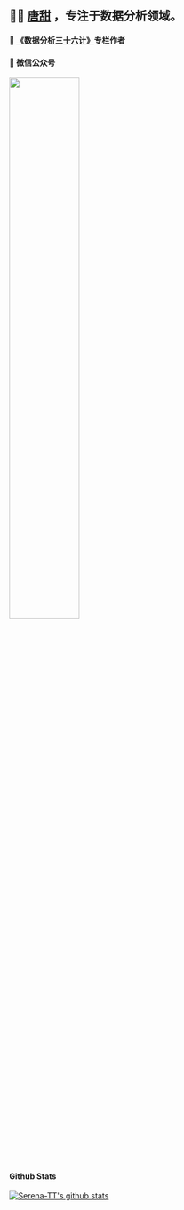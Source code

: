 ## 👩‍💻 [唐甜](https://datago.love/) ，专注于数据分析领域。

#### 🌟 [《数据分析三十六计》](http://mp.weixin.qq.com/mp/homepage?__biz=MzU3NjI5MjA2Mg==&hid=11&sn=3a613510aefb7f90f2018c1c41b57f9c&scene=18#wechat_redirect)专栏作者

#### 🌟 微信公众号

<img src=https://cdn.datago.love/wechat_public.jpg width=50% />

#### Github Stats
[![Serena-TT's github stats](https://github-readme-stats.vercel.app/api?username=Serena-TT&show_icons=true&title_color=fff&icon_color=79ff97&text_color=9f9f9f&bg_color=151515)](https://github.com/Serena-TT)
